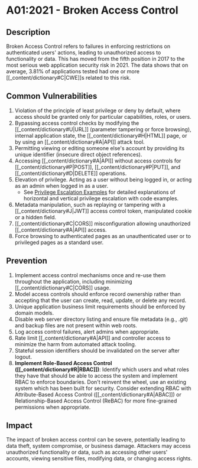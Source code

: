 # A01:2021 - Broken Access Control

## Description
Broken Access Control refers to failures in enforcing restrictions on authenticated users' actions, leading to unauthorized access to functionality or data. This has moved from the fifth position in 2017 to the most serious web application security risk in 2021. The data shows that on average, 3.81% of applications tested had one or more [[_content/dictionary#C|CWE]]s related to this risk.

## Common Vulnerabilities
1. Violation of the principle of least privilege or deny by default, where access should be granted only for particular capabilities, roles, or users.
2. Bypassing access control checks by modifying the [[_content/dictionary#U|URL]] (parameter tampering or force browsing), internal application state, the [[_content/dictionary#H|HTML]] page, or by using an [[_content/dictionary#A|API]] attack tool.
3. Permitting viewing or editing someone else's account by providing its unique identifier (insecure direct object references).
4. Accessing [[_content/dictionary#A|API]] without access controls for [[_content/dictionary#P|POST]], [[_content/dictionary#P|PUT]], and [[_content/dictionary#D|DELETE]] operations.
5. Elevation of privilege. Acting as a user without being logged in, or acting as an admin when logged in as a user.
   - See [Privilege Escalation Examples](privilege_escalation_examples.md) for detailed explanations of horizontal and vertical privilege escalation with code examples.
6. Metadata manipulation, such as replaying or tampering with a [[_content/dictionary#J|JWT]] access control token, manipulated cookie or a hidden field.
7. [[_content/dictionary#C|CORS]] misconfiguration allowing unauthorized [[_content/dictionary#A|API]] access.
8. Force browsing to authenticated pages as an unauthenticated user or to privileged pages as a standard user.

## Prevention
1. Implement access control mechanisms once and re-use them throughout the application, including minimizing [[_content/dictionary#C|CORS]] usage.
2. Model access controls should enforce record ownership rather than accepting that the user can create, read, update, or delete any record.
3. Unique application business limit requirements should be enforced by domain models.
4. Disable web server directory listing and ensure file metadata (e.g., .git) and backup files are not present within web roots.
5. Log access control failures, alert admins when appropriate.
6. Rate limit [[_content/dictionary#A|API]] and controller access to minimize the harm from automated attack tooling.
7. Stateful session identifiers should be invalidated on the server after logout.
8. **Implement Role-Based Access Control ([[_content/dictionary#R|RBAC]])**: Identify which users and what roles they have that should be able to access the system and implement RBAC to enforce boundaries. Don't reinvent the wheel, use an existing system which has been built for security. Consider extending RBAC with Attribute-Based Access Control ([[_content/dictionary#A|ABAC]]) or Relationship-Based Access Control (ReBAC) for more fine-grained permissions when appropriate.

## Impact
The impact of broken access control can be severe, potentially leading to data theft, system compromise, or business damage. Attackers may access unauthorized functionality or data, such as accessing other users' accounts, viewing sensitive files, modifying data, or changing access rights. 